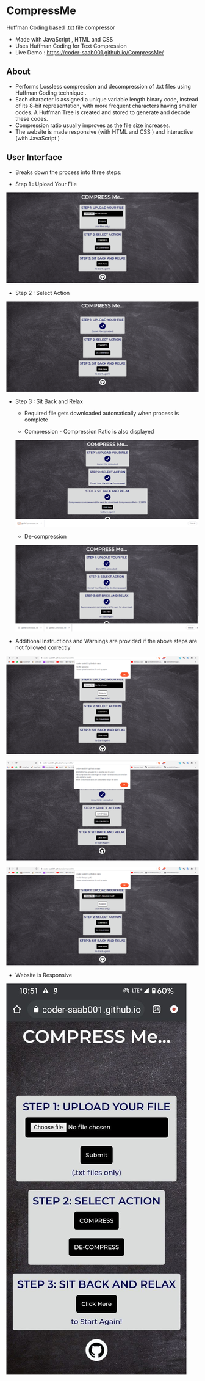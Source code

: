 # CompressMe
Huffman Coding based .txt file compressor

* Made with JavaScript , HTML and CSS
* Uses Huffman Coding for Text Compression
* Live Demo : https://coder-saab001.github.io/CompressMe/

## About

* Performs Lossless compression and decompression of .txt files using Huffman Coding technique .
* Each character is assigned a unique variable length binary code, instead of its 8-bit representation, with more frequent characters having smaller codes. A Huffman Tree is created and stored to generate and decode these codes.
* Compression ratio usually improves as the file size increases.
* The website is made responsive (with HTML and CSS ) and interactive (with JavaScript ) .

## User Interface

* Breaks down the process into three steps:

* Step 1 : Upload Your File

![step1](ss/ss1.png)

* Step 2 : Select Action

![step2](ss/ss2.png)

* Step 3 : Sit Back and Relax
    * Required file gets downloaded automatically when process is complete

    * Compression - Compression Ratio is also displayed 
 
    ![compression](ss/ss3.png)

    * De-compression
 
    ![decompression](ss/ss4.png)

* Additional Instructions and Warnings are provided if the above steps are not followed correctly

![noFile](ss/ss5.png)

![smallFile](ss/ss6.png)

![wrongFile](ss/ss7.png)

* Website is Responsive

![responsive](ss/ss8.jpg)
